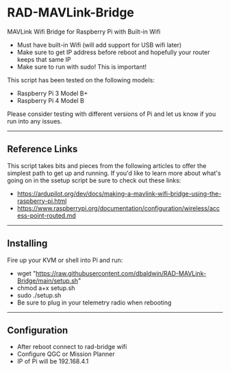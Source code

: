 # RAD-MAVLink-Bridge
MAVLink Wifi Bridge for Raspberry Pi with Built-in Wifi

* Must have built-in Wifi (will add support for USB wifi later)
* Make sure to get IP address before reboot and hopefully your router keeps that same IP
* Make sure to run with sudo! This is important!

This script has been tested on the following models:

* Raspberry Pi 3 Model B+
* Raspberry Pi 4 Model B

Please consider testing with different versions of Pi and let us know if you run into any issues.

***

## Reference Links
This script takes bits and pieces from the following articles to offer the simplest path to get up and running. If you'd like to learn more about what's going on in the ssetup script be sure to check out these links:

* <a href="https://ardupilot.org/dev/docs/making-a-mavlink-wifi-bridge-using-the-raspberry-pi.html" target="_blank">https://ardupilot.org/dev/docs/making-a-mavlink-wifi-bridge-using-the-raspberry-pi.html</a>
* <a href="https://www.raspberrypi.org/documentation/configuration/wireless/access-point-routed.md" target="_blank">https://www.raspberrypi.org/documentation/configuration/wireless/access-point-routed.md</a>

***

## Installing
Fire up your KVM or shell into Pi and run:
* wget "https://raw.githubusercontent.com/dbaldwin/RAD-MAVLink-Bridge/main/setup.sh"
* chmod a+x setup.sh
* sudo ./setup.sh
* Be sure to plug in your telemetry radio when rebooting

***

## Configuration
* After reboot connect to rad-bridge wifi
* Configure QGC or Mission Planner
* IP of Pi will be 192.168.4.1



